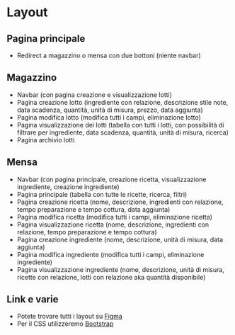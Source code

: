 # Layout

## Pagina principale

* Redirect a magazzino o mensa con due bottoni (niente navbar)

## Magazzino

* Navbar (con pagina creazione e visualizzazione lotti)
* Pagina creazione lotto (ingrediente con relazione, descrizione stile note, data scadenza, quantità, unità di misura, prezzo, data aggiunta)
* Pagina modifica lotto (modifica tutti i campi, eliminazione lotto)
* Pagina visualizzazione dei lotti (tabella con tutti i lotti, con possibilità di filtrare per ingrediente, data scadenza, quantità, unità di misura, ricerca)
* Pagina archivio lotti

## Mensa

* Navbar (con pagina principale, creazione ricetta, visualizzazione ingrediente, creazione ingrediente)
* Pagina principale (tabella con tutte le ricette, ricerca, filtri)
* Pagina creazione ricetta (nome, descrizione, ingredienti con relazione, tempo preparazione e tempo cottura, data aggiunta)
* Pagina modifica ricetta (modifica tutti i campi, eliminazione ricetta)
* Pagina visualizzazione ricetta (nome, descrizione, ingredienti con relazione, tempo preparazione e tempo cottura)
* Pagina creazione ingrediente (nome, descrizione, unità di misura, data aggiunta)
* Pagina modifica ingrediente (modifica tutti i campi, eliminazione ingrediente)
* Pagina visualizzazione ingrediente (nome, descrizione, unità di misura, ricette con relazione, lotti con relazione aka quantità disponibile)

## Link e varie

* Potete trovare tutti i layout su [Figma](https://www.figma.com/file/CzQiDk0zTozc54zfl9NDH6/Mensa-PHP?node-id=0%3A1&t=CWlsh45v4v1eN5FZ-1)
* Per il CSS utilizzeremo [Bootstrap](https://getbootstrap.com)